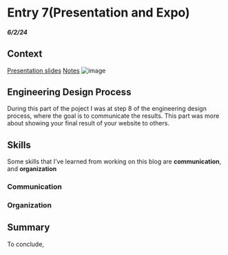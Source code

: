 # Entry 7(Presentation and Expo)
##### 6/2/24

## Context 
[Presentation slides](https://docs.google.com/presentation/d/1WvyUj_ZFR6HQCKmh9Ygeybpoeqc0MHMuGMDKVfbIDzU/edit#slide=id.p)
[Notes](https://docs.google.com/document/d/1IudJ_O42K6LJtYqkUdPSPaq_1uvjqjVF056Qb5vOZXc/edit#heading=h.6o1f62qg6jz9)
![image](https://github.com/kostelal0688/sep10-freedom-projec/assets/146861788/bf1d1c5d-7576-4b6d-adee-d2a49ab2372a)


## Engineering Design Process
During this part of the poject I was at step 8 of the engineering design process, where the goal is to communicate the results. This part was more about showing your final result of your website to others.
## Skills
Some skills that I’ve learned from working on this blog are **communication**, and **organization**
### Communication

### Organization

## Summary
To conclude,


